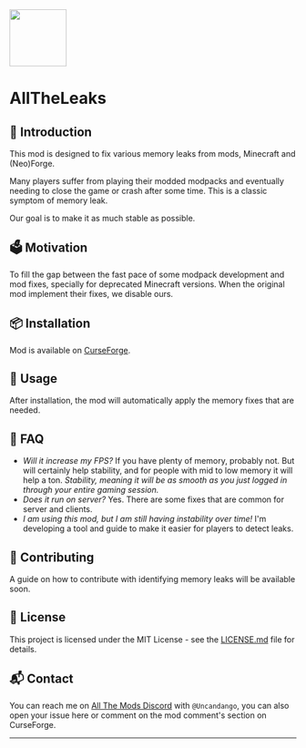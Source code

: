 <img src="https://raw.githubusercontent.com/pietro-lopes/AllTheLeaks/1.21.x/src/main/resources/icon.png" width=100>

# AllTheLeaks

## 📰 Introduction
This mod is designed to fix various memory leaks from mods, Minecraft and (Neo)Forge.

Many players suffer from playing their modded modpacks and eventually needing to close the game or crash after some time.
This is a classic symptom of memory leak.

Our goal is to make it as much stable as possible.

## 🗳️ Motivation
To fill the gap between the fast pace of some modpack development and mod fixes, specially for deprecated Minecraft versions.
When the original mod implement their fixes, we disable ours.

## 📦 Installation

Mod is available on [CurseForge](https://www.curseforge.com/minecraft/mc-mods/altheleaks).

## 🔧 Usage

After installation, the mod will automatically apply the memory fixes that are needed.

## 🤔 FAQ
- *Will it increase my FPS?*
  If you have plenty of memory, probably not.
  But will certainly help stability, and for people with mid to low memory it will help a ton.
  *Stability, meaning it will be as smooth as you just logged in through your entire gaming session.*
- *Does it run on server?*
  Yes. There are some fixes that are common for server and clients.
- *I am using this mod, but I am still having instability over time!*
  I'm developing a tool and guide to make it easier for players to detect leaks.

## 🤝 Contributing

A guide on how to contribute with identifying memory leaks will be available soon.

## 📝 License

This project is licensed under the MIT License - see the [LICENSE.md](LICENSE.txt) file for details.

## 📬 Contact

You can reach me on [All The Mods Discord](https://discord.gg/allthemods) with `@Uncandango`, you can also open your issue here or comment on the mod comment's section on CurseForge.

---
